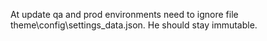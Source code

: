 At update qa and prod environments need to ignore file theme\config\settings_data.json. He should stay immutable.